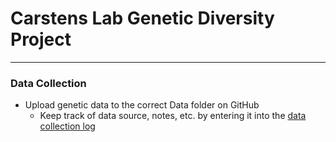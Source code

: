 # Carstens Lab Genetic Diversity Project
--------
### Data Collection
* Upload genetic data to the correct Data folder on GitHub
  + Keep track of data source, notes, etc. by entering it into the [data collection log](https://buckeyemailosu-my.sharepoint.com/:x:/g/personal/parsons_463_buckeyemail_osu_edu/EcGlIa1ZUrpAmiuGX-CNR9EBNRYBUssx92cS6BktEksBWw?e=hPInav)
